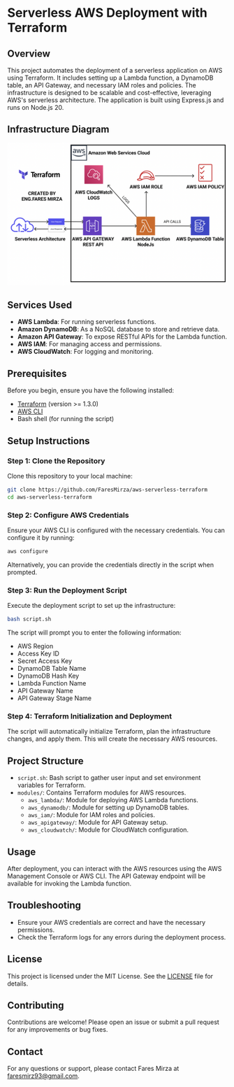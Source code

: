 # Serverless AWS Deployment with Terraform

## Overview

This project automates the deployment of a serverless application on AWS using Terraform. It includes setting up a Lambda function, a DynamoDB table, an API Gateway, and necessary IAM roles and policies. The infrastructure is designed to be scalable and cost-effective, leveraging AWS's serverless architecture. The application is built using Express.js and runs on Node.js 20.

## Infrastructure Diagram

![Infrastructure Diagram](Infrastructure.png)

## Services Used

- **AWS Lambda**: For running serverless functions.
- **Amazon DynamoDB**: As a NoSQL database to store and retrieve data.
- **Amazon API Gateway**: To expose RESTful APIs for the Lambda function.
- **AWS IAM**: For managing access and permissions.
- **AWS CloudWatch**: For logging and monitoring.

## Prerequisites

Before you begin, ensure you have the following installed:

- [Terraform](https://www.terraform.io/downloads.html) (version >= 1.3.0)
- [AWS CLI](https://aws.amazon.com/cli/)
- Bash shell (for running the script)

## Setup Instructions

### Step 1: Clone the Repository

Clone this repository to your local machine:

```bash
git clone https://github.com/FaresMirza/aws-serverless-terraform
cd aws-serverless-terraform
```

### Step 2: Configure AWS Credentials

Ensure your AWS CLI is configured with the necessary credentials. You can configure it by running:

```bash
aws configure
```

Alternatively, you can provide the credentials directly in the script when prompted.

### Step 3: Run the Deployment Script

Execute the deployment script to set up the infrastructure:

```bash
bash script.sh
```

The script will prompt you to enter the following information:

- AWS Region
- Access Key ID
- Secret Access Key
- DynamoDB Table Name
- DynamoDB Hash Key
- Lambda Function Name
- API Gateway Name
- API Gateway Stage Name

### Step 4: Terraform Initialization and Deployment

The script will automatically initialize Terraform, plan the infrastructure changes, and apply them. This will create the necessary AWS resources.

## Project Structure

- `script.sh`: Bash script to gather user input and set environment variables for Terraform.
- `modules/`: Contains Terraform modules for AWS resources.
  - `aws_lambda/`: Module for deploying AWS Lambda functions.
  - `aws_dynamodb/`: Module for setting up DynamoDB tables.
  - `aws_iam/`: Module for IAM roles and policies.
  - `aws_apigateway/`: Module for API Gateway setup.
  - `aws_cloudwatch/`: Module for CloudWatch configuration.

## Usage

After deployment, you can interact with the AWS resources using the AWS Management Console or AWS CLI. The API Gateway endpoint will be available for invoking the Lambda function.

## Troubleshooting

- Ensure your AWS credentials are correct and have the necessary permissions.
- Check the Terraform logs for any errors during the deployment process.

## License

This project is licensed under the MIT License. See the [LICENSE](LICENSE) file for details.

## Contributing

Contributions are welcome! Please open an issue or submit a pull request for any improvements or bug fixes.

## Contact

For any questions or support, please contact Fares Mirza at faresmirz93@gmail.com.
